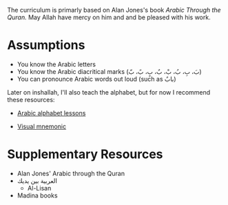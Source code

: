 The curriculum is primarly based on Alan Jones's book *Arabic Through the Quran.* May Allah have mercy on him and and be pleased with his work.

# Assumptions

- You know the Arabic letters
- You know the Arabic diacritical marks (بَ، بِ، بُ، بْ، بٌ، بٍ، بً، بّ)
- You can pronounce Arabic words out loud (such as بابٌ)

Later on inshallah, I'll also teach the alphabet, but for now I recommend these resources:

- [Arabic alphabet lessons](https://www.youtube.com/playlist?list=PL6TlMIZ5ylgpLYKU_z1YxdAAw7wrTWvcQ)

- [Visual mnemonic](https://www.youtube.com/watch?v=NYQU0_KgWD8)

# Supplementary Resources

- Alan Jones' Arabic through the Quran
- العربية بين يديك
  - Al-Lisan
- Madina books


